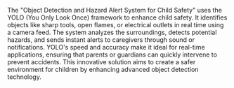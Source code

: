 The "Object Detection and Hazard Alert System for Child Safety" uses the YOLO (You Only Look Once) framework to enhance child safety.
It identifies objects like sharp tools, open flames, or electrical outlets in real time using a camera feed. 
The system analyzes the surroundings, detects potential hazards, and sends instant alerts to caregivers through sound or notifications. 
YOLO's speed and accuracy make it ideal for real-time applications, ensuring that parents or guardians can quickly intervene to prevent accidents. 
This innovative solution aims to create a safer environment for children by enhancing advanced object detection technology.



















